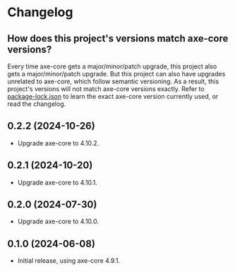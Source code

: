 # Changelog

## How does this project's versions match axe-core versions?

Every time axe-core gets a major/minor/patch upgrade, this project also gets a major/minor/patch upgrade. But this project can also have upgrades unrelated to axe-core, which follow semantic versioning. As a result, this project's versions will not match axe-core versions exactly. Refer to [package-lock.json](./assets/package-lock.json) to learn the exact axe-core version currently used, or read the changelog.

## 0.2.2 (2024-10-26)

- Upgrade axe-core to 4.10.2.

## 0.2.1 (2024-10-20)

- Upgrade axe-core to 4.10.1.

## 0.2.0 (2024-07-30)

- Upgrade axe-core to 4.10.0.

## 0.1.0 (2024-06-08)

- Initial release, using axe-core 4.9.1.
